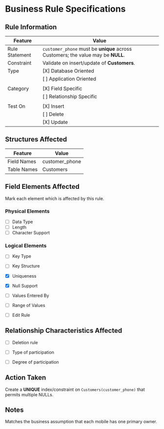# Business Rule Specifications

## Rule Information

| Feature           | Value                     |
|-------------------|---------------------------|
| Rule Statement    | `customer_phone` must be **unique** across Customers; the value may be **NULL**.               |
| Constraint        | Validate on insert/update of **Customers**.                         |
| Type              | [X] Database Oriented     |
|                   | [ ] Application Oriented  |
|                   |                           |
| Category          | [X] Field Specific        |
|                   | [ ] Relationship Specific |
|                   |                           |
| Test On           | [X] Insert                |
|                   | [ ] Delete                |
|                   | [X] Update                |


## Structures Affected

| Feature           | Value                     |
|-------------------|---------------------------|
| Field Names       | customer_phone                          |
| Table Names       | Customers                         |


## Field Elements Affected
Mark each element which is affected by this rule.

### Physical Elements
- [ ] Data Type
- [ ] Length
- [ ] Character Support

### Logical Elements
- [ ] Key Type
- [ ] Key Structure
- [X] Uniqueness
- [X] Null Support
- [ ] Values Entered By
- [ ] Range of Values
- [ ] Edit Rule


## Relationship Characteristics Affected
- [ ] Deletion rule
- [ ] Type of participation
- [ ] Degree of participation

    
## Action Taken
Create a **UNIQUE** index/constraint on `Customers(customer_phone)` that permits multiple NULLs.


## Notes
Matches the business assumption that each mobile has one primary owner.



